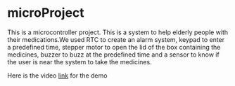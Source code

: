 # microProject
This is a microcontroller project.
This is  a system to help elderly people with their medications.We used RTC to create an alarm system, keypad to enter a predefined time,
stepper motor to open the lid of the box containing the medicines, buzzer to buzz at the predefined time and a sensor to know if the user is near the system to take the medicines.

Here is the video [link](https://www.youtube.com/watch?v=9I9AUkeY3e0) for the demo
